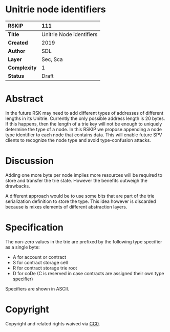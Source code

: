 #  Unitrie node identifiers

| RSKIP          | 111                      |
| :------------- | :----------------------- |
| **Title**      | Unitrie Node identifiers |
| **Created**    | 2019                     |
| **Author**     | SDL                      |
| **Layer**      | Sec, Sca                 |
| **Complexity** | 1                        |
| **Status**     | Draft                    |

# Abstract

In the future RSK may need to add different types of addresses of different lengths in its Unitrie. Currently the only possible address length is 20 bytes. If this happens, then the length of a trie key will not be enough to uniquely determine the type of a node. In this RSKIP we propose appending a node type identifier to each node that contains data. This will enable future SPV clients to recognize the node type and avoid type-confusion attacks.

# Discussion

Adding one more byte per node implies more resources will be required to store and transfer the trie state. However the benefits outweigh the drawbacks.

 A different approach would be to use some bits that are part of the trie serialization definition to store the type. This idea however is discarded because is mixes elements of different abstraction layers.

# Specification

The non-zero values in the trie are prefixed by the following type specifier as a single byte:

- A for account or contract
- S for contract storage cell
- R for contract storage trie root
- D for coDe (C is reserved in case contracts are assigned their own type specifier)

Specifiers are shown in ASCII.

# **Copyright**

Copyright and related rights waived via [CC0](https://creativecommons.org/publicdomain/zero/1.0/).



```

```
